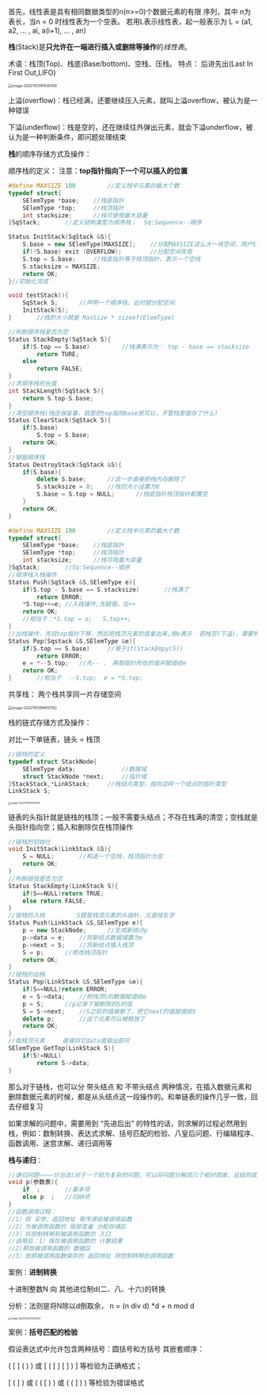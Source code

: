 首先，线性表是具有相同数据类型的n(n>=0)个数据元素的有限 序列，其中 n为表长，当n = 0 时线性表为一个空表。  若用L表示线性表，起一般表示为   L = (a1, a2, ... , ai, a(i+1), ... , an)

**栈**(Stack)是**只允许在一端进行插入或删除等操作**的*线性表*。

术语：栈顶(Top)、栈底(Base/bottom)、空栈、压栈。		特点： 后进先出(Last In First Out,LIFO)

<img src="C:\Users\罗铃\AppData\Roaming\Typora\typora-user-images\image-20221103191040109.png" alt="image-20221103191040109" style="zoom:50%;" />



上溢(overflow)：栈已经满，还要继续压入元素，就叫上溢overflow，被认为是一种错误

下溢(underflow)：栈是空的，还在继续往外弹出元素，就会下溢underflow，被认为是一种判断条件，即问题处理结束

**栈**的顺序存储方式及操作：

顺序栈的定义：			注意：**top指针指向下一个可以插入的位置**

```c++
#define MAXSIZE 100			//定义栈中元素的最大个数
typedef struct{
	SElemType *base;	//栈底指针
    SElemType *top;		//栈顶指针
    int stacksize;		//栈可使用最大容量
}SqStack;		//定义结构类型为顺序栈；  Sq:Sequence--顺序

Status InitStack(SqStack &S){
    S.base = new SElemType[MAXSIZE];	//分配MAXSIZE这么大一块空间，用户S.base指针指向这块空间的首元素
    if(!S.base) exit (OVERFLOW);		//分配空间失败
    S.top = S.base;		//栈底指针等于栈顶指针，表示一个空栈
    S.stacksize = MAXSIZE;
    return OK;
}//初始化完成

void testStack(){
    SqStack S;		//声明一个顺序栈，此时就分配空间
    InitStack(S);
}		//栈的大小就是 MaxSize * sizeof(ElemType)

```

```c++
//判断顺序栈是否为空
Status StackEmpty(SqStack S){
    if(S.top == S.base)			//栈满表示为： top - base == stacksize
        return TURE;
    else
        return FALSE;
}
//求顺序栈的长度
int StackLength(SqStack S){
    return S.top-S.base;
}
//清空顺序栈(栈还保留着，就是把top指向base就可以，不管栈里面存了什么)
Status ClearStack(SqStack S){
    if(S.base)
        S.top = S.base;
    return OK;
}
//销毁顺序栈
Status DestroyStack(SqStack &S){
    if(S.base){
        delete S.base;		//这一步直接把栈内存删除了
        S.stacksize = 0;	//栈的大小设置为0
        S.base = S.top = NULL;		//栈底指针栈顶指针都置空
    }
    return OK;
}
```

```c++
#define MAXSIZE 100			//定义栈中元素的最大个数
typedef struct{
	SElemType *base;	//栈底指针
    SElemType *top;		//栈顶指针
    int stacksize;		//栈可用最大容量
}SqStack;		//Sq:Sequence--顺序
//顺序栈入栈操作
Status Push(SqStack &S,SElemType e){
    if(S.top - S.base == S.stacksize)		//栈满了
        return ERROR;
    *S.top++=e;	//入栈操作,先赋值，后++
    return OK;
    //相当于：*S.top = e;   S.top++;
}
//出栈操作，先将top指针下移，然后把栈顶元素的值拿出来,用e表示	若栈空(下溢)，需要判断
Status Pop(Sqstack &S,SElemType	&e){
    if(S.top == S.base)		//等于if(StackEmpy(S))
        return ERROR;
    e = *--S.top;	//先-- ， 再取指针所处的值并赋值给e
    return OK;
}		//相当于  --S.top;  e = *S.top;


```

共享栈：	两个栈共享同一片存储空间

<img src="C:\Users\罗铃\AppData\Roaming\Typora\typora-user-images\image-20221103194557152.png" alt="image-20221103194557152" style="zoom:50%;" />



栈的链式存储方式及操作：

对比一下单链表，链头 = 栈顶

```c++
//链栈的定义
typedef struct StackNode{
    SElemType data;				//数据域
    struct StackNode *next;		//指针域
}StackStack,*LinkStack;		//栈结点类型，指向这样一个结点的指针类型			跟单链表的定义几乎一样
LinkStack S;
```

<img src="C:\Users\罗铃\AppData\Roaming\Typora\typora-user-images\image-20221115165301944.png" alt="image-20221115165301944" style="zoom:33%;" />

链表的头指针就是链栈的栈顶；一般不需要头结点；不存在栈满的清空；空栈就是头指针指向空；插入和删除仅在栈顶操作

```c++
//链栈的初始化
void InitStack(LinkStack &S){
	S = NULL;		//构造一个空栈，栈顶指针为空
	return OK;
}
//判断链栈是否为空
Status StackEmpty(LinkStack S){
	if(S==NULL)return TRUE;
	else return FALSE;
}
//链栈的入栈			S既是栈顶元素的头指针，又是栈名字
Status Push(LinkStack &S,SElemType e){
    p = new StackNode;		//生成新结点p
    p->data = e;	//将新结点数据域置为e
    p->next = S;	//将新结点插入栈顶
    S = p;		//修改栈顶指针
    return OK;
}
//链栈的出栈
Status Pop(LinkStack &S,SElemType &e){
    if(S==NULL)return ERROR;
    e = S->data;	//把栈顶S的数据赋值给e
    p = S;		//p记录下被删除的S的值
    S = S->next;	//S之前的值被删了，把它next的值赋值给S
    delete p;		//这个元素可以被释放了
    return OK;
}
//取栈顶元素		直接将它data值输出即可
SElemType GetTop(LinkStack S){
    if(S!=NULL)
        return S->data;
}
```

那么对于链栈，也可以分 带头结点  和 不带头结点 两种情况，在插入数据元素和删除数据元素的时候，都是从头结点这一段操作的。和单链表的操作几乎一致，回去仔细复习

如果求解的问题中，需要用到 “先进后出” 的特性的话，则求解的过程必然用到栈，例如：数制转换、表达式求解、括号匹配的检验、八皇后问题、行编辑程序、函数调用、迷宫求解、递归调用等



**栈与递归**：

```c++
//递归问题————分治法(对于一个较为复杂的问题，可以将问题分解成几个相对简单、且结同或类似的子问题来求解)
void p(参数表){
    if	;		//基本项
    else p	;	//归纳项
}
//函数调用过程：
//1）将 实参、返回地址 等传递给被调用函数
//2）为被调用函数的 局部变量 分配存储区
//3）将控制转移到被调用函数的 入口 
//调用后：1）保存被调用函数的 计算结果
//2)释放被调用函数的 数据区
//3）依照被调用函数保存的 返回地址 将控制转移到调用函数
```





案例：**进制转换**

十进制整数N 向 其他进位制d(二、八、十六)的转换

分析：法则是将N除以d倒取余，	n = (n div d) *d + n mod d

<img src="C:\Users\罗铃\AppData\Roaming\Typora\typora-user-images\image-20221103204215567.png" alt="image-20221103204215567" style="zoom: 33%;" />

案例：**括号匹配的检验**

假设表达式中允许包含两种括号：圆括号和方括号    其嵌套顺序：

(   [ ]    ( )   ) 或   [   (   [ ]     [ ]   )  ]  等检验为正确格式；

[ ( ]  )    或  (  (  [   ) )   或  (   (   ] ) )  等检验为错误格式





























